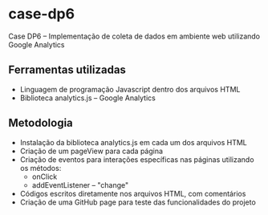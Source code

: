 # case-dp6
Case DP6 – Implementação de coleta de dados em ambiente web utilizando Google Analytics

## Ferramentas utilizadas
* Linguagem de programação Javascript dentro dos arquivos HTML
* Biblioteca analytics.js – Google Analytics

## Metodologia
* Instalação da biblioteca analytics.js em cada um dos arquivos HTML
* Criação de um pageView para cada página
* Criação de eventos para interações específicas nas páginas utilizando os métodos:
  - onClick
  - addEventListener – "change"
* Códigos escritos diretamente nos arquivos HTML, com comentários
* Criação de uma GitHub page para teste das funcionalidades do projeto
